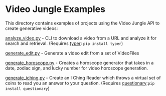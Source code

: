 # Video Jungle Examples

This directory contains examples of projects using the Video Jungle API to create generative videos:

[analyze_video.py](./analyze_video.py) - CLI to download a video from a URL and analyze it for search and retrieval. (Requires [typer](https://typer.tiangolo.com/): `pip install typer`)

[generate_edit.py](./generate_edit.py) - Generate a video edit from a set of VideoFiles

[generate_horoscope.py](./generate_horoscope.py) - Creates a horoscope generator that takes in a date, zodiac sign, and lucky number for video horoscope generation.

[generate_iching.py](./generate_iching.py) - Create an I Ching Reader which throws a virtual set of coins to read you an answer to your question. (Requires [questionary](https://questionary.readthedocs.io/en/stable/):`pip install questionary`)
